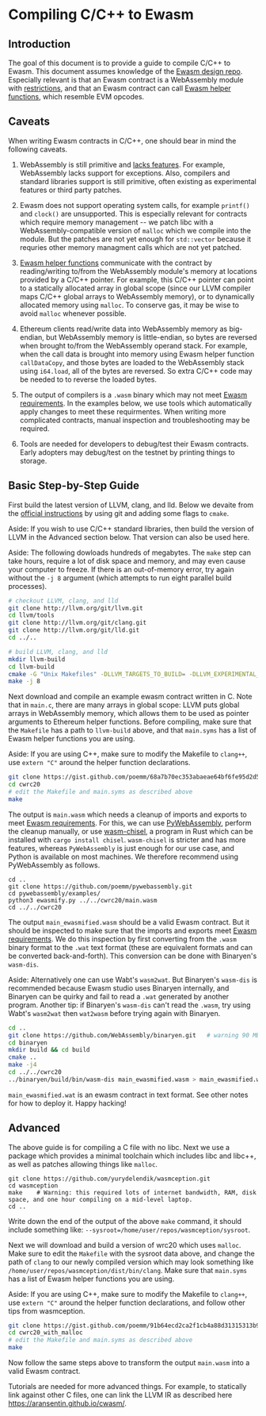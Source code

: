 # Compiling C/C++ to Ewasm


## Introduction

The goal of this document is to provide a guide to compile C/C++ to Ewasm. This document assumes knowledge of the [Ewasm design repo](https://github.com/ewasm/design). Especially relevant is that an Ewasm contract is a WebAssembly module with [restrictions](https://github.com/ewasm/design/blob/master/contract_interface.md), and that an Ewasm contract can call [Ewasm helper functions](https://github.com/ewasm/design/blob/master/eth_interface.md), which resemble EVM opcodes.

## Caveats

When writing Ewasm contracts in C/C++, one should bear in mind the following caveats.

1. WebAssembly is still primitive and [lacks features](https://github.com/WebAssembly/design/blob/master/FutureFeatures.md). For example, WebAssembly lacks support for exceptions. Also, compilers and standard libraries support is still primitive, often existing as experimental features or third party patches.

1. Ewasm does not support operating system calls, for example `printf()` and `clock()` are unsupported. This is especially relevant for contracts which require memory management -- we patch libc with a WebAssembly-compatible version of `malloc` which we compile into the module. But the patches are not yet enough for `std::vector` because it requries other memory managment calls which are not yet patched.

1. [Ewasm helper functions](https://github.com/ewasm/design/blob/master/eth_interface.md) communicate with the contract by reading/writing to/from the WebAssembly module's memory at locations provided by a C/C++ pointer. For example, this C/C++ pointer can point to a statically allocated array in global scope (since our LLVM compiler maps C/C++ global arrays to WebAssembly memory), or to dynamically allocated memory using `malloc`. To conserve gas, it may be wise to avoid `malloc` whenever possible.

1. Ethereum clients read/write data into WebAssembly memory as big-endian, but WebAssembly memory is little-endian, so bytes are reversed when brought to/from the WebAssembly operand stack. For example, when the call data is brought into memory using Ewasm helper function `callDataCopy`, and those bytes are loaded to the WebAssembly stack using `i64.load`, all of the bytes are reversed. So extra C/C++ code may be needed to to reverse the loaded bytes.

1. The output of compilers is a `.wasm` binary which may not meet [Ewasm requirements](https://github.com/ewasm/design/blob/master/contract_interface.md). In the examples below, we use tools which automatically apply changes to meet these requirmentes. When writing more complicated contracts, manual inspection and troubleshooting may be required.

1. Tools are needed for developers to debug/test their Ewasm contracts. Early adopters may debug/test on the testnet by printing things to storage.

## Basic Step-by-Step Guide

First build the latest version of LLVM, clang, and lld. Below we devaite from the [official instructions](https://clang.llvm.org/get_started.html) by using git and adding some flags to `cmake`.

Aside: If you wish to use C/C++ standard libraries, then build the version of LLVM in the Advanced section below. That version can also be used here.

Aside: The following dowloads hundreds of megabytes. The `make` step can take hours, require a lot of disk space and memory, and may even cause your computer to freeze. If there is an out-of-memory error, try again without the `-j 8` argument (which attempts to run eight parallel build processes).

```sh 
# checkout LLVM, clang, and lld
git clone http://llvm.org/git/llvm.git
cd llvm/tools
git clone http://llvm.org/git/clang.git
git clone http://llvm.org/git/lld.git
cd ../..

# build LLVM, clang, and lld
mkdir llvm-build
cd llvm-build
cmake -G "Unix Makefiles" -DLLVM_TARGETS_TO_BUILD= -DLLVM_EXPERIMENTAL_TARGETS_TO_BUILD=WebAssembly ../llvm                 
make -j 8
``` 


Next download and compile an example ewasm contract written in C. Note that in `main.c`, there are many arrays in global scope: LLVM puts global arrays in WebAssembly memory, which allows them to be used as pointer arguments to Ethereum helper functions. Before compiling, make sure that the `Makefile` has a path to `llvm-build` above, and that `main.syms` has a list of Ewasm helper functions you are using.

Aside: If you are using C++, make sure to modify the Makefile to `clang++`, use `extern "C"` around the helper function declarations.

```sh
git clone https://gist.github.com/poemm/68a7b70ec353abaeae64bf6fe95d2d52.git cwrc20
cd cwrc20
# edit the Makefile and main.syms as described above
make
```

The output is `main.wasm` which needs a cleanup of imports and exports to meet [Ewasm requirements](https://github.com/ewasm/design/blob/master/contract_interface.md). For this, we can use [PyWebAssembly](https://github.com/poemm/pywebassembly), perform the cleanup manually, or use [wasm-chisel](https://github.com/wasmx/wasm-chisel), a program in Rust which can be installed with `cargo install chisel`. `wasm-chisel` is stricter and has more features, whereas `PyWebAssembly` is just enough for our use case, and Python is available on most machines. We therefore recommend using PyWebAssembly as follows.

```
cd ..
git clone https://github.com/poemm/pywebassembly.git
cd pywebassembly/examples/
python3 ewasmify.py ../../cwrc20/main.wasm
cd ../../cwrc20
```

The output `main_ewasmified.wasm` should be a valid Ewasm contract. But it should be inspected to make sure that the imports and exports meet [Ewasm requirements](https://github.com/ewasm/design/blob/master/contract_interface.md). We do this inspection by first converting from the `.wasm` binary format to the `.wat` text format (these are equivalent formats and can be converted back-and-forth). This conversion can be done with Binaryen's `wasm-dis`.

Aside: Alternatively one can use Wabt's `wasm2wat`. But Binaryen's `wasm-dis` is recommended because Ewasm studio uses Binaryen internally, and Binaryen can be quirky and fail to read a `.wat` generated by another program. Another tip: if Binaryen's `wasm-dis` can't read the `.wasm`, try using Wabt's `wasm2wat` then `wat2wasm` before trying again with Binaryen.

```sh
cd ..
git clone https://github.com/WebAssembly/binaryen.git	# warning 90 MB, can also download precompiled binaries which are 15 MB
cd binaryen
mkdir build && cd build
cmake ..
make -j4
cd ../../cwrc20
../binaryen/build/bin/wasm-dis main_ewasmified.wasm > main_ewasmified.wat
```

`main_ewasmified.wat` is an ewasm contract in text format. See other notes for how to deploy it. Happy hacking!


## Advanced

The above guide is for compiling a C file with no libc. Next we use a package which provides a minimal toolchain which includes libc and libc++, as well as patches allowing things like `malloc`.

```
git clone https://github.com/yurydelendik/wasmception.git
cd wasmception
make	# Warning: this required lots of internet bandwidth, RAM, disk space, and one hour compiling on a mid-level laptop.
cd ..
```
Write down the end of the output of the above `make` command, it should include something like: `--sysroot=/home/user/repos/wasmception/sysroot`.

Next we will download and build a version of wrc20 which uses `malloc`. Make sure to edit the `Makefile` with the sysroot data above, and change the path of `clang` to our newly compiled version which may look something like `/home/user/repos/wasmception/dist/bin/clang`. Make sure that `main.syms` has a list of Ewasm helper functions you are using.

Aside: If you are using C++, make sure to modify the Makefile to `clang++`, use `extern "C"` around the helper function declarations, and follow other tips from wasmception.

```sh
git clone https://gist.github.com/poemm/91b64ecd2ca2f1cb4a88d31315313b9b.git cwrc20_with_malloc
cd cwrc20_with_malloc
# edit the Makefile and main.syms as described above
make
```

Now follow the same steps above to transform the output `main.wasm` into a valid Ewasm contract.

Tutorials are needed for more advanced things. For example, to statically link against other C files, one can link the LLVM IR as described here https://aransentin.github.io/cwasm/.
